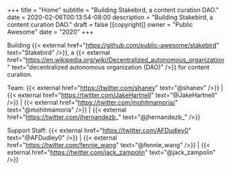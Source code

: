 +++
title = "Home"
subtitle = "Building Stakebird, a content curation DAO."
date = 2020-02-06T00:13:54-08:00
description = "Building Stakebird, a content curation DAO."
draft = false
[[copyright]]
  owner = "Public Awesome"
  date = "2020"
+++

Building {{< external href="https://github.com/public-awesome/stakebird" text="Stakebird" />}}, a {{< external href="https://en.wikipedia.org/wiki/Decentralized_autonomous_organization" text="decentralized autonomous organization (DAO)" />}} for content curation.

Team: {{< external href="https://twitter.com/shanev" text="@shanev" />}} | {{< external href="https://twitter.com/JakeHartnell" text="@JakeHartnell" />}} | {{< external href="https://twitter.com/mohitmamoria/" text="@mohitmamoria" />}} | {{< external href="https://twitter.com/jhernandezb_" text="@jhernandezb_" />}}

Support Staff: {{< external href="https://twitter.com/AFDudley0" text="@AFDudley0" />}} | {{< external href="https://twitter.com/fennie_wang" text="@fennie_wang" />}} | {{< external href="https://twitter.com/jack_zampolin" text="@jack_zampolin" />}}


<br />
